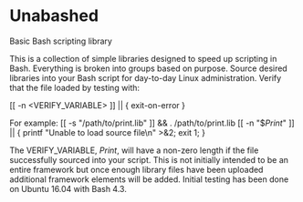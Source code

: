 # Unabashed
Basic Bash scripting library

This is a collection of simple libraries designed to speed up scripting in Bash. Everything is broken into groups based on purpose. 
Source desired libraries into your Bash script for day-to-day Linux administration. Verify that the file loaded by testing with:

  [[ -n <VERIFY_VARIABLE> ]] || { exit-on-error }

  For example:
      [[ -s "/path/to/print.lib" ]] && . /path/to/print.lib
      [[ -n "$_Print_" ]] || { printf "Unable to load source file\n" >&2; exit 1; }


The VERIFY_VARIABLE, _Print_, will have a non-zero length if the file successfully sourced into your script. This is not initially
intended to be an entire framework but once enough library files have been uploaded additional framework elements will be added.
Initial testing has been done on Ubuntu 16.04 with Bash 4.3. 
